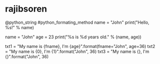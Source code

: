 # rajibsoren
@python_string
#python_formating_method
name = "John"
print("Hello, %s!" % name)

name = "John"
age = 23
print("%s is %d years old." % (name, age))

txt1 = "My name is {fname}, I'm {age}".format(fname="John", age=36)
txt2 = "My name is {0}, I'm {1}".format("John", 36)
txt3 = "My name is {}, I'm {}".format("John", 36)
